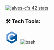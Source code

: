 [![jalves-c's 42 stats](https://badge42.vercel.app/api/v2/clacptmip00250flbknwssui8/stats?cursusId=21&coalitionId=111)](https://github.com/JaeSeoKim/badge42)


### :hammer_and_wrench: Tech Tools: 
<div>
 <img src="https://github.com/devicons/devicon/blob/master/icons/c/c-original.svg" title="C" alt="C" width="40" height="40"/>&nbsp;
 <img src="https://github.com/devicons/devicon/tree/master/icons/bash-plain.svg" title="bash" alt="bash" width="40" height="40"/>&nbsp;
</div>

